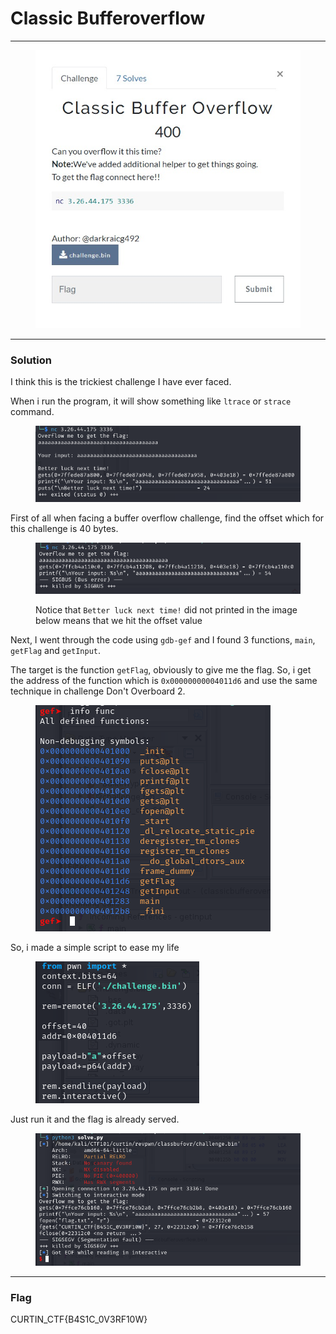 # Classic Bufferoverflow

***

<figure><img src="../../../.gitbook/assets/image.png" alt=""><figcaption></figcaption></figure>

***

### Solution

I think this is the trickiest challenge I have ever faced.

When i run the program, it will show something like `ltrace` or `strace` command.

<figure><img src="../../../.gitbook/assets/image (1).png" alt=""><figcaption></figcaption></figure>

First of all when facing a buffer overflow challenge, find the offset which for this challenge is 40 bytes.

<figure><img src="../../../.gitbook/assets/image (2).png" alt=""><figcaption><p>Notice that <code>Better luck next time!</code> did not printed in the image below means that we hit the offset value</p></figcaption></figure>

Next, I went through the code using `gdb-gef` and I found 3 functions, `main`, `getFlag` and `getInput`.

The target is the function `getFlag`, obviously to give me the flag. So, i get the address of the function which is `0x00000000004011d6` and use the same technique in challenge Don't Overboard 2.

<figure><img src="../../../.gitbook/assets/image (3).png" alt=""><figcaption></figcaption></figure>

So, i made a simple script to ease my life

<figure><img src="../../../.gitbook/assets/image (4).png" alt=""><figcaption></figcaption></figure>

Just run it and the flag is already served.

<figure><img src="../../../.gitbook/assets/image (5).png" alt=""><figcaption></figcaption></figure>

***

### Flag

CURTIN\_CTF{B4S1C\_0V3RF10W}
